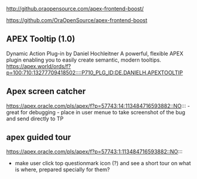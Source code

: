 http://github.oraopensource.com/apex-frontend-boost/

https://github.com/OraOpenSource/apex-frontend-boost



## APEX Tooltip (1.0)
Dynamic Action Plug-in by Daniel Hochleitner
A powerful, flexible APEX plugin enabling you to easily create semantic, modern tooltips.  
https://apex.world/ords/f?p=100:710:13277709418502::::P710_PLG_ID:DE.DANIELH.APEXTOOLTIP  


## Apex screen catcher
https://apex.oracle.com/pls/apex/f?p=57743:14:113484716593882::NO:::  - great for debugging - place in user menue to take screenshot of the bug and send directly to TP

## apex guided tour
https://apex.oracle.com/pls/apex/f?p=57743:1:113484716593882::NO:::
- make user click top questionmark icon (?) and see a short tour on what is where, prepared specially for them? 
